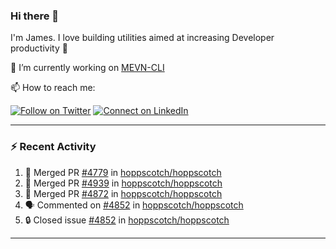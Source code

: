### Hi there 👋

I'm James. I love building utilities aimed at increasing Developer productivity :raised_hands: 

🔭 I’m currently working on [MEVN-CLI](https://github.com/madlabsinc/mevn-cli)

📫 How to reach me:

[![Follow on Twitter](https://img.shields.io/badge/--twitter?label=Twitter&logo=Twitter&style=social)](https://twitter.com/james_madhacks) [![Connect on LinkedIn](https://img.shields.io/badge/--linkedin?label=LinkedIn&logo=LinkedIn&style=social)](https://www.linkedin.com/in/jamesgeorge007)

---

### :zap: Recent Activity

<!--START_SECTION:activity-->
1. 🎉 Merged PR [#4779](https://github.com/hoppscotch/hoppscotch/pull/4779) in [hoppscotch/hoppscotch](https://github.com/hoppscotch/hoppscotch)
2. 🎉 Merged PR [#4939](https://github.com/hoppscotch/hoppscotch/pull/4939) in [hoppscotch/hoppscotch](https://github.com/hoppscotch/hoppscotch)
3. 🎉 Merged PR [#4872](https://github.com/hoppscotch/hoppscotch/pull/4872) in [hoppscotch/hoppscotch](https://github.com/hoppscotch/hoppscotch)
4. 🗣 Commented on [#4852](https://github.com/hoppscotch/hoppscotch/issues/4852#issuecomment-2739928171) in [hoppscotch/hoppscotch](https://github.com/hoppscotch/hoppscotch)
5. 🔒 Closed issue [#4852](https://github.com/hoppscotch/hoppscotch/issues/4852) in [hoppscotch/hoppscotch](https://github.com/hoppscotch/hoppscotch)
<!--END_SECTION:activity-->

---

<!--
**jamesgeorge007/jamesgeorge007** is a ✨ _special_ ✨ repository because its `README.md` (this file) appears on your GitHub profile.

Here are some ideas to get you started:

- 🌱 I’m currently learning ...
- 👯 I’m looking to collaborate on ...
- 🤔 I’m looking for help with ...
- 💬 Ask me about ...
- 😄 Pronouns: ...
- ⚡ Fun fact: ...
-->
